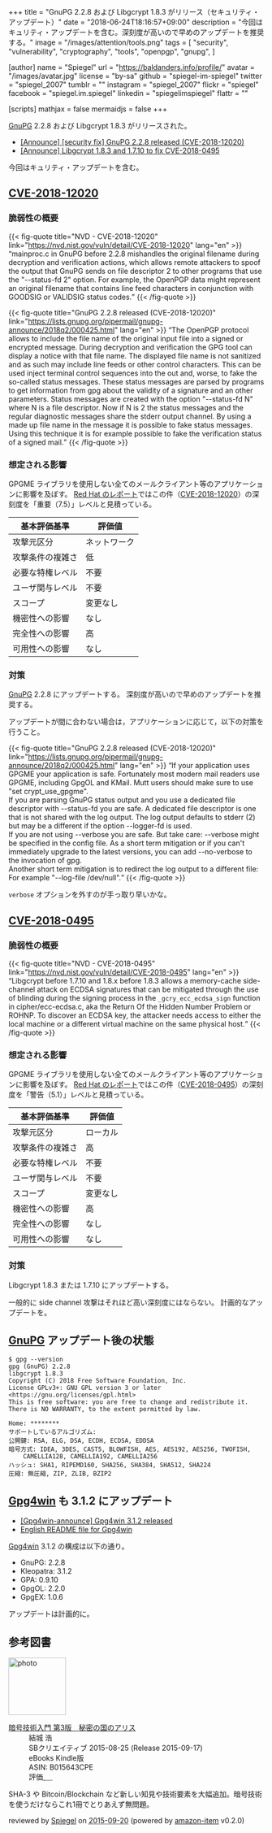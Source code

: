 +++
title = "GnuPG 2.2.8 および Libgcrypt 1.8.3 がリリース（セキュリティ・アップデート）"
date = "2018-06-24T18:16:57+09:00"
description = "今回はキュリティ・アップデートを含む。深刻度が高いので早めのアップデートを推奨する。"
image = "/images/attention/tools.png"
tags = [
  "security",
  "vulnerability",
  "cryptography",
  "tools",
  "openpgp",
  "gnupg",
]

[author]
  name      = "Spiegel"
  url       = "https://baldanders.info/profile/"
  avatar    = "/images/avatar.jpg"
  license   = "by-sa"
  github    = "spiegel-im-spiegel"
  twitter   = "spiegel_2007"
  tumblr    = ""
  instagram = "spiegel_2007"
  flickr    = "spiegel"
  facebook  = "spiegel.im.spiegel"
  linkedin  = "spiegelimspiegel"
  flattr    = ""

[scripts]
  mathjax = false
  mermaidjs = false
+++

[GnuPG] 2.2.8 および Libgcrypt 1.8.3 がリリースされた。

- [[Announce] [security fix] GnuPG 2.2.8 released (CVE-2018-12020)](https://lists.gnupg.org/pipermail/gnupg-announce/2018q2/000425.html)
- [[Announce] Libgcrypt 1.8.3 and 1.7.10 to fix CVE-2018-0495](https://lists.gnupg.org/pipermail/gnupg-announce/2018q2/000426.html)

今回はキュリティ・アップデートを含む。

## [CVE-2018-12020]

### 脆弱性の概要

{{< fig-quote title="NVD - CVE-2018-12020" link="https://nvd.nist.gov/vuln/detail/CVE-2018-12020" lang="en" >}}
<q>mainproc.c in GnuPG before 2.2.8 mishandles the original filename during decryption and verification actions, which allows remote attackers to spoof the output that GnuPG sends on file descriptor 2 to other programs that use the "--status-fd 2" option. For example, the OpenPGP data might represent an original filename that contains line feed characters in conjunction with GOODSIG or VALIDSIG status codes.</q>
{{< /fig-quote >}}

{{< fig-quote title="GnuPG 2.2.8 released (CVE-2018-12020)" link="https://lists.gnupg.org/pipermail/gnupg-announce/2018q2/000425.html" lang="en" >}}
<q>The OpenPGP protocol allows to include the file name of the original
input file into a signed or encrypted message.  During decryption and
verification the GPG tool can display a notice with that file name.  The
displayed file name is not sanitized and as such may include line feeds
or other control characters.  This can be used inject terminal control
sequences into the out and, worse, to fake the so-called status
messages.  These status messages are parsed by programs to get
information from gpg about the validity of a signature and an other
parameters.  Status messages are created with the option "--status-fd N"
where N is a file descriptor.  Now if N is 2 the status messages and the
regular diagnostic messages share the stderr output channel.  By using a
made up file name in the message it is possible to fake status messages.
Using this technique it is for example possible to fake the verification
status of a signed mail.</q>
{{< /fig-quote >}}

### 想定される影響

GPGME ライブラリを使用しない全てのメールクライアント等のアプリケーションに影響を及ぼす。
[Red Hat のレポート](https://access.redhat.com/security/cve/cve-2018-12020)ではこの件（[CVE-2018-12020]）の深刻度を「重要（7.5）」レベルと見積っている。

| 基本評価基準     | 評価値       |
| ---------------- | ------------ |
| 攻撃元区分       | ネットワーク |
| 攻撃条件の複雑さ | 低           |
| 必要な特権レベル | 不要         |
| ユーザ関与レベル | 不要         |
| スコープ         | 変更なし     |
| 機密性への影響   | なし         |
| 完全性への影響   | 高           |
| 可用性への影響   | なし         |

### 対策

[GnuPG] 2.2.8 にアップデートする。
深刻度が高いので早めのアップデートを推奨する。

アップデートが間に合わない場合は，アプリケーションに応じて，以下の対策を行うこと。

{{< fig-quote title="GnuPG 2.2.8 released (CVE-2018-12020)" link="https://lists.gnupg.org/pipermail/gnupg-announce/2018q2/000425.html" lang="en" >}}
<q>If your application uses GPGME your application is safe.  Fortunately most modern mail readers use GPGME, including GpgOL and KMail.  Mutt users should make sure to use "set crypt_use_gpgme".<br>
If you are parsing GnuPG status output and you use a dedicated file descriptor with --status-fd you are safe.  A dedicated file descriptor is one that is not shared with the log output.  The log output defaults to stderr (2) but may be a different if the option --logger-fd is used.<br>
If you are not using --verbose you are safe.  But take care: --verbose might be specified in the config file.  As a short term mitigation or if you can't immediately upgrade to the latest versions, you can add --no-verbose to the invocation of gpg.<br>
Another short term mitigation is to redirect the log output to a different file: For example "--log-file /dev/null".</q>
{{< /fig-quote >}}

`verbose` オプションを外すのが手っ取り早いかな。

## [CVE-2018-0495]

### 脆弱性の概要

{{< fig-quote title="NVD - CVE-2018-0495" link="https://nvd.nist.gov/vuln/detail/CVE-2018-0495" lang="en" >}}
<q>Libgcrypt before 1.7.10 and 1.8.x before 1.8.3 allows a memory-cache side-channel attack on ECDSA signatures that can be mitigated through the use of blinding during the signing process in the `_gcry_ecc_ecdsa_sign` function in cipher/ecc-ecdsa.c, aka the Return Of the Hidden Number Problem or ROHNP. To discover an ECDSA key, the attacker needs access to either the local machine or a different virtual machine on the same physical host.</q>
{{< /fig-quote >}}

### 想定される影響

GPGME ライブラリを使用しない全てのメールクライアント等のアプリケーションに影響を及ぼす。
[Red Hat のレポート](https://access.redhat.com/security/cve/cve-2018-0495)ではこの件（[CVE-2018-0495]）の深刻度を「警告（5.1）」レベルと見積っている。

| 基本評価基準     | 評価値   |
| ---------------- | -------- |
| 攻撃元区分       | ローカル |
| 攻撃条件の複雑さ | 高       |
| 必要な特権レベル | 不要     |
| ユーザ関与レベル | 不要     |
| スコープ         | 変更なし |
| 機密性への影響   | 高       |
| 完全性への影響   | なし     |
| 可用性への影響   | なし     |


### 対策

Libgcrypt 1.8.3 または 1.7.10 にアップデートする。

一般的に side channel 攻撃はそれほど高い深刻度にはならない。
計画的なアップデートを。

## [GnuPG] アップデート後の状態

```text
$ gpg --version
gpg (GnuPG) 2.2.8
libgcrypt 1.8.3
Copyright (C) 2018 Free Software Foundation, Inc.
License GPLv3+: GNU GPL version 3 or later <https://gnu.org/licenses/gpl.html>
This is free software: you are free to change and redistribute it.
There is NO WARRANTY, to the extent permitted by law.

Home: ********
サポートしているアルゴリズム:
公開鍵: RSA, ELG, DSA, ECDH, ECDSA, EDDSA
暗号方式: IDEA, 3DES, CAST5, BLOWFISH, AES, AES192, AES256, TWOFISH,
    CAMELLIA128, CAMELLIA192, CAMELLIA256
ハッシュ: SHA1, RIPEMD160, SHA256, SHA384, SHA512, SHA224
圧縮: 無圧縮, ZIP, ZLIB, BZIP2
```

## [Gpg4win] も 3.1.2 にアップデート

- [[Gpg4win-announce] Gpg4win 3.1.2 released](http://lists.wald.intevation.org/pipermail/gpg4win-announce/2018-June/000079.html)
- [English README file for Gpg4win](https://files.gpg4win.org/README-3.1.2.en.txt)

[Gpg4win] 3.1.2 の構成は以下の通り。

- GnuPG:          2.2.8
- Kleopatra:      3.1.2
- GPA:            0.9.10
- GpgOL:          2.2.0
- GpgEX:          1.0.6

アップデートは計画的に。

[GnuPG]: https://gnupg.org/ "The GNU Privacy Guard"
[CVE-2018-12020]: https://nvd.nist.gov/vuln/detail/CVE-2018-12020 "NVD - CVE-2018-12020"
[CVE-2018-0495]: https://nvd.nist.gov/vuln/detail/CVE-2018-0495 "NVD - CVE-2018-0495"
[Gpg4win]: https://www.gpg4win.org/ "Gpg4win - Secure email and file encryption with GnuPG for Windows"

## 参考図書

<div class="hreview">
  <div class="photo"><a class="item url" href="https://www.amazon.co.jp/%E6%9A%97%E5%8F%B7%E6%8A%80%E8%A1%93%E5%85%A5%E9%96%80-%E7%AC%AC3%E7%89%88-%E7%A7%98%E5%AF%86%E3%81%AE%E5%9B%BD%E3%81%AE%E3%82%A2%E3%83%AA%E3%82%B9-%E7%B5%90%E5%9F%8E-%E6%B5%A9-ebook/dp/B015643CPE?SubscriptionId=AKIAJYVUJ3DMTLAECTHA&tag=baldandersinf-22&linkCode=xm2&camp=2025&creative=165953&creativeASIN=B015643CPE"><img src="https://images-fe.ssl-images-amazon.com/images/I/51t6yHHVwEL._SL160_.jpg" width="113" alt="photo"></a></div>
  <dl class="fn">
    <dt><a href="https://www.amazon.co.jp/%E6%9A%97%E5%8F%B7%E6%8A%80%E8%A1%93%E5%85%A5%E9%96%80-%E7%AC%AC3%E7%89%88-%E7%A7%98%E5%AF%86%E3%81%AE%E5%9B%BD%E3%81%AE%E3%82%A2%E3%83%AA%E3%82%B9-%E7%B5%90%E5%9F%8E-%E6%B5%A9-ebook/dp/B015643CPE?SubscriptionId=AKIAJYVUJ3DMTLAECTHA&tag=baldandersinf-22&linkCode=xm2&camp=2025&creative=165953&creativeASIN=B015643CPE">暗号技術入門 第3版　秘密の国のアリス</a></dt>
	<dd>結城 浩</dd>
    <dd>SBクリエイティブ 2015-08-25 (Release 2015-09-17)</dd>
    <dd>eBooks Kindle版</dd>
    <dd>ASIN: B015643CPE</dd>
    <dd>評価<abbr class="rating fa-sm" title="5">&nbsp;<i class="fas fa-star"></i>&nbsp;<i class="fas fa-star"></i>&nbsp;<i class="fas fa-star"></i>&nbsp;<i class="fas fa-star"></i>&nbsp;<i class="fas fa-star"></i></abbr></dd>
  </dl>
  <p class="description">SHA-3 や Bitcoin/Blockchain など新しい知見や技術要素を大幅追加。暗号技術を使うだけならこれ1冊でとりあえず無問題。</p>
  <p class="powered-by" >reviewed by <a href='#maker' class='reviewer'>Spiegel</a> on <abbr class="dtreviewed" title="2015-09-20">2015-09-20</abbr> (powered by <a href="https://github.com/spiegel-im-spiegel/amazon-item" >amazon-item</a> v0.2.0)</p>
</div>
